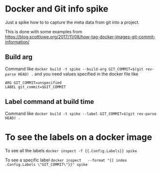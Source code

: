 # Docker and Git info spike
Just a spike how to to capture the meta data from git into a project.

This is done with some examples from https://blog.scottlowe.org/2017/11/08/how-tag-docker-images-git-commit-information/

## Build arg
Command like `docker build -t spike --build-arg GIT_COMMIT=$(git rev-parse HEAD) .`
and you need values specified in the docker file like
```
ARG GIT_COMMIT=unspecified
LABEL git_commit=$GIT_COMMIT
```

## Label command at build time
Command like `docker build -t spike --label GIT_COMMIT=$(git rev-parse HEAD) .`

# To see the labels on a docker image
To see all the labels
`docker inspect -f {{.Config.Labels}} spike`

To see a specific label
`docker inspect   --format "{{ index .Config.Labels \"GIT_COMMIT\"}}" spike`
